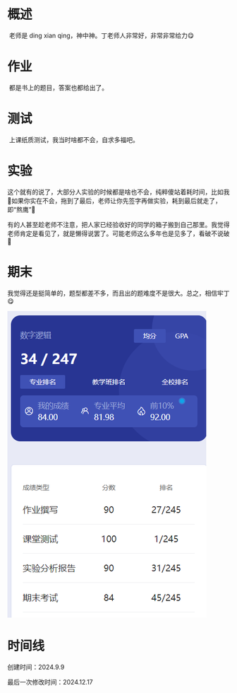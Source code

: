 # 概述

​	老师是 ding xian qing，神中神。丁老师人非常好，非常非常给力😋

# 作业

​	都是书上的题目，答案也都给出了。

# 测试

​	上课纸质测试，我当时啥都不会，自求多福吧。

# 实验

​	这个就有的说了，大部分人实验的时候都是啥也不会，纯粹傻站着耗时间，比如我🤣如果你实在不会，拖到了最后，老师让你先签字再做实验，耗到最后就走了，即“熬鹰”🤣

​	有的人甚至趁老师不注意，把人家已经验收好的同学的箱子搬到自己那里。我觉得老师肯定是看见了，就是懒得说罢了。可能老师这么多年也是见多了，看破不说破🤣

# 期末

​	我觉得还是挺简单的，题型都差不多，而且出的题难度不是很大。总之，相信牢丁😋

![image-20240909170123956](数字逻辑-assets/image-20240909170123956.png)

# 时间线

创建时间：2024.9.9

最后一次修改时间：2024.12.17
